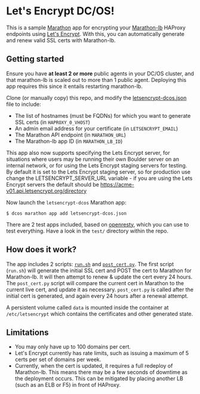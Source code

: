# Let's Encrypt DC/OS!

This is a sample [Marathon](https://github.com/mesosphere/marathon) app for encrypting your [Marathon-lb](https://github.com/mesosphere/marathon-lb) HAProxy endpoints using [Let's Encrypt](https://letsencrypt.org/). With this, you can automatically generate and renew valid SSL certs with Marathon-lb.

## Getting started

Ensure you have **at least 2 or more** public agents in your DC/OS cluster, and that marathon-lb is scaled out to more than 1 public agent. Deploying this app requires this since it entails restarting marathon-lb.

Clone (or manually copy) this repo, and modify the [letsencrypt-dcos.json](letsencrypt-dcos.json) file to include:
 - The list of hostnames (must be FQDNs) for which you want to generate SSL certs (in `HAPROXY_0_VHOST`)
 - An admin email address for your certificate (in `LETSENCRYPT_EMAIL`)
 - The Marathon API endpoint (in `MARATHON_URL`)
 - The Marathon-lb app ID (in `MARATHON_LB_ID`)

This app also now supports specifying the Lets Encrypt server, for situations where users may be running their own Boulder server on an internal network, or for using the Lets Encrypt staging servers for testing. By default it is set to the Lets Encrypt staging server, so for production use change the LETSENCRYPT_SERVER_URL variable - if you are using the Lets Encrypt servers the default should be https://acme-v01.api.letsencrypt.org/directory

Now launch the `letsencrypt-dcos` Marathon app:

```
$ dcos marathon app add letsencrypt-dcos.json
```

There are 2 test apps included, based on [openresty](https://openresty.org/), which you can use to test everything. Have a look in the `test/` directory within the repo.

## How does it work?

The app includes 2 scripts: [`run.sh`](run.sh) and [`post_cert.py`](post_cert.py). The first script (`run.sh`) will generate the initial SSL cert and POST the cert to Marathon for Marathon-lb. It will then attempt to renew & update the cert every 24 hours. The `post_cert.py` script will compare the current cert in Marathon to the current live cert, and update it as necessary. `post_cert.py` is called after the initial cert is generated, and again every 24 hours after a renewal attempt.

A persistent volume called `data` is mounted inside the container at `/etc/letsencrypt` which contains the certificates and other generated state.

## Limitations

 - You may only have up to 100 domains per cert.
 - Let's Encrypt currently has rate limits, such as issuing a maximum of 5 certs per set of domains per week.
 - Currently, when the cert is updated, it requires a full redeploy of Marathon-lb. This means there may be a few seconds of downtime as the deployment occurs. This can be mitigated by placing another LB (such as an ELB or F5) in front of HAProxy.

